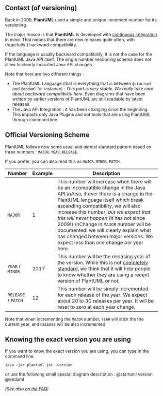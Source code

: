 ## Context (of versioning)
Back in 2009, **PlantUML** used a simple and unique increment number for its versioning.

The major reason is that **PlantUML** is developed with
[continuous integration](http://en.wikipedia.org/wiki/Continuous_integration)
in mind. That means that there are new releases quite often, with (hopefully!) backward compatibility.

If the language is usually backward compatibility, it is not the case for the PlantUML Java API itself.
The single number versioning schema does not allow to clearly indicated Java API changes.

Note that here are two different things :
* The PlantUML Language (that is everything that is between ``@startuml`` and ``@enduml`` for instance) : *This part is very stable. We really take care about backward compatibility here*. Even diagrams that have been written by earlier versions of PlantUML are still readable by latest releases.
* The Java API Integration : it has been changing since the beginning. This impacts only Java Plugins and not tools that are using PlantUML through command line.


## Official Versioning Scheme
PlantUML follows now some usual and *almost* standard pattern based on three
numbers : ``MAJOR.YEAR.RELEASE``.

If you prefer, you can also read this as ``MAJOR.MINOR.PATCH``.

| Number                  | Example | Description                                                                                                                                                                                                                                                                                                                                                                                                                                                          |
| ----------------------- | ------- | -------------------------------------------------------------------------------------------------------------------------------------------------------------------------------------------------------------------------------------------------------------------------------------------------------------------------------------------------------------------------------------------------------------------------------------------------------------------- |
| ``MAJOR``               | 1       | This number will increase when there will be an incompatible change in the Java API.\nAlso, if ever there is a change in the PlantUML language itself which break ascending compatibility, we will also increase this number, *but we expect that this will never happen* (it has *not* since 2009!).\nChange in ``MAJOR`` number will be documented: we will clearly explain what has changed between major versions. We expect less than one change per year here. |
| ``YEAR`` / ``MINOR``    | 2017    | This number will be the releasing year of the version. While this is not [completely standard](http://semver.org/), we think that it will help people to know whether they are using a recent version of PlantUML or not.                                                                                                                                                                                                                                            |
| ``RELEASE`` / ``PATCH`` | 12      | This number will be simply incremented for each release of the year. We expect about 20 to 30 releases per year. It will be reset to zero at each year change.                                                                                                                                                                                                                                                                                                       |


Note that when incrementing the ``MAJOR`` number, ``YEAR`` will stick the the current year,
and ``RELEASE`` will be also incremented.




## Knowing the exact version you are using

If you want to know the exact version you are using, you can type in the command line:

```
java -jar plantuml.jar -version
```

or use the following small special diagram description :
<plantuml>
@startuml
version
@enduml
</plantuml>

*(See also [on the FAQ](faq#e20981e91761e6e8))*


